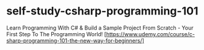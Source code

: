 # self-study-csharp-programming-101
Learn Programming With C# &amp; Build a Sample Project From Scratch - Your First Step To The Programming World! [https://www.udemy.com/course/c-sharp-programming-101-the-new-way-for-beginners/]

